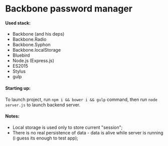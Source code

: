 # Backbone password manager

#### Used stack:
* Backbone (and his deps)
* Backbone.Radio
* Backbone.Syphon
* Backbone.localStorage
* Bluebird
* Node.js (Express.js)
* ES2015
* Stylus
* gulp

#### Starting up:

To launch project, run `npm i && bower i && gulp` command, then run `node server.js` to launch backend server.

#### Notes:

* Local storage is used only to store current "session";
* There is no real persistence of data - data is alive while server is running (i guess its enough to test app);
